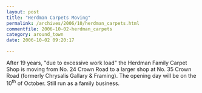 ```yaml
---
layout: post
title: "Herdman Carpets Moving"
permalink: /archives/2006/10/herdman_carpets.html
commentfile: 2006-10-02-herdman_carpets
category: around_town
date: 2006-10-02 09:20:17

---
```


After 19 years, "due to excessive work load" the Herdman Family Carpet Shop is moving from No. 24 Crown Road to a larger shop at No. 35 Crown Road (formerly Chrysalis Gallary & Framing). The opening day will be on the 10<sup>th</sup> of October. Still run as a family business.
